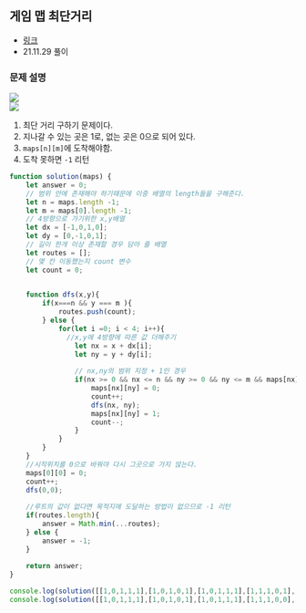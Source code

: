 ## 게임 맵 최단거리

- [링크](https://programmers.co.kr/learn/courses/30/lessons/1844)
- 21.11.29 풀이

### 문제 설명

<img src="https://user-images.githubusercontent.com/80729831/143799916-4ef206fb-fb8c-4438-a815-883d13b8403a.png">
<br />
<img src="https://user-images.githubusercontent.com/80729831/143799920-62152a92-b285-4cf3-b803-007e4c4fd286.png">

1. 최단 거리 구하기 문제이다.
2. 지나갈 수 있는 곳은 1로, 없는 곳은 0으로 되어 있다.
3. ``maps[n][m]``에 도착해야함. 
4. 도착 못하면 ``-1`` 리턴

```js
function solution(maps) {
    let answer = 0;
    // 범위 안에 존재해야 하기때문에 이중 배열의 length들을 구해준다.
    let n = maps.length -1;
    let m = maps[0].length -1;
    // 4방향으로 가기위한 x,y배열
    let dx = [-1,0,1,0];
    let dy = [0,-1,0,1];
    // 길이 한개 이상 존재할 경우 담아 줄 배열
    let routes = [];
    // 몇 칸 이동했는지 count 변수 
    let count = 0;
    

    function dfs(x,y){
        if(x===n && y === m ){
            routes.push(count);
        } else {
            for(let i =0; i < 4; i++){
              //x,y에 4방향에 따른 값 더해주기
                let nx = x + dx[i];
                let ny = y + dy[i];
                
                // nx,ny의 범위 지정 + 1인 경우
                if(nx >= 0 && nx <= n && ny >= 0 && ny <= m && maps[nx][ny] === 1) {
                    maps[nx][ny] = 0;
                    count++;
                    dfs(nx, ny);
                    maps[nx][ny] = 1;
                    count--;
                }
            }
        }
    }
    //시작위치를 0으로 바꿔야 다시 그곳으로 가지 않는다.
    maps[0][0] = 0;
    count++;
    dfs(0,0);
    
    //루트의 값이 없다면 목적지에 도달하는 방법이 없으므로 -1 리턴
    if(routes.length){
        answer = Math.min(...routes);
    } else {
        answer = -1;
    }
    
    return answer;
}

console.log(solution([[1,0,1,1,1],[1,0,1,0,1],[1,0,1,1,1],[1,1,1,0,1],[0,0,0,0,1]])) // 11
console.log(solution([[1,0,1,1,1],[1,0,1,0,1],[1,0,1,1,1],[1,1,1,0,0],[0,0,0,0,1]])) // -1
```